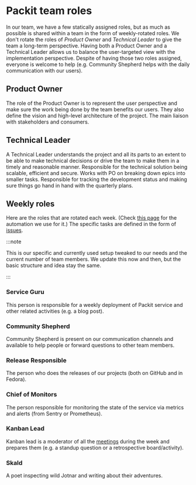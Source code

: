# Packit team roles

In our team, we have a few statically assigned roles, but as much as possible is shared within a team in the form of weekly-rotated roles. We don't rotate the roles of _Product Owner_ and _Technical Leader_ to give the team a long-term perspective. Having both a Product Owner and a Technical Leader allows us to balance the user-targeted view with the implementation perspective. Despite of having those two roles assigned, everyone is welcome to help (e.g. Community Shepherd helps with the daily communication with our users).

## Product Owner

The role of the Product Owner is to represent the user perspective and make sure the work being done by the team benefits our users. They also define the vision and high-level architecture of the project. The main liaison with stakeholders and consumers.

## Technical Leader

A Technical Leader understands the project and all its parts to an extent to be able to make technical decisions or drive the team to make them in a timely and reasonable manner. Responsible for the technical solution being scalable, efficient and secure. Works with PO on breaking down epics into smaller tasks. Responsible for tracking the development status and making sure things go hand in hand with the quarterly plans.

## Weekly roles

Here are the roles that are rotated each week.
(Check [this page](./weekly-roles) for the automation we use for it.)
The specific tasks are defined in the form of [issues](https://github.com/packit/agile/issues?q=is%3Aissue+is%3Aopen+label%3Aroles).

:::note

This is our specific and currently used setup tweaked to our needs and the current number of team members.
We update this now and then, but the basic structure and idea stay the same.

:::

### Service Guru

This person is responsible for a weekly deployment of Packit service and other related activities (e.g. a blog post).

### Community Shepherd

Community Shepherd is present on our communication channels and available to help people or forward questions to other team members.

### Release Responsible

The person who does the releases of our projects (both on GitHub and in Fedora).

### Chief of Monitors

The person responsible for monitoring the state of the service via metrics and alerts (from Sentry or Prometheus).

### Kanban Lead

Kanban lead is a moderator of all the [meetings](./meetings) during the week and prepares them (e.g. a standup question or a retrospective board/activity).

### Skald

A poet inspecting wild Jotnar and writing about their adventures.
